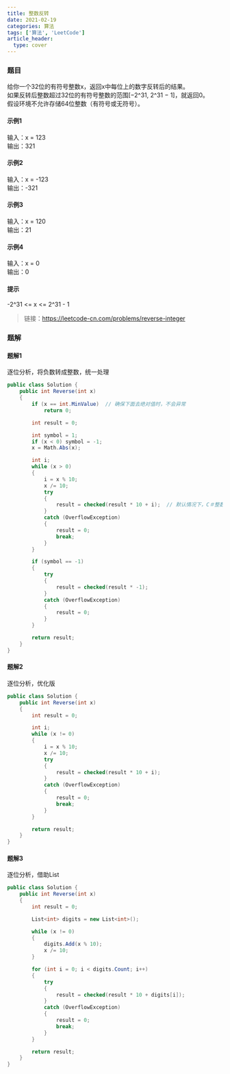 ```yaml
---
title: 整数反转
date: 2021-02-19
categories: 算法
tags: ['算法', 'LeetCode']
article_header:
  type: cover
---
```


### 题目

给你一个32位的有符号整数x，返回x中每位上的数字反转后的结果。  
如果反转后整数超过32位的有符号整数的范围[−2^31, 2^31 − 1]，就返回0。  
假设环境不允许存储64位整数（有符号或无符号）。

#### 示例1

输入：x = 123  
输出：321

#### 示例2

输入：x = -123  
输出：-321

#### 示例3

输入：x = 120  
输出：21

#### 示例4

输入：x = 0  
输出：0

#### 提示

-2^31 <= x <= 2^31 - 1

> 链接：<https://leetcode-cn.com/problems/reverse-integer>

### 题解

#### 题解1

逐位分析，将负数转成整数，统一处理

```csharp
public class Solution {
    public int Reverse(int x)
    {
        if (x == int.MinValue)  // 确保下面去绝对值时，不会异常
            return 0;

        int result = 0;

        int symbol = 1;
        if (x < 0) symbol = -1;
        x = Math.Abs(x);

        int i;
        while (x > 0)
        {
            i = x % 10;
            x /= 10;
            try
            {
                result = checked(result * 10 + i);  // 默认情况下，C＃整数运算不会在溢出时引发异常，这个是为了使其引发异常
            }
            catch (OverflowException)
            {
                result = 0;
                break;
            }
        }

        if (symbol == -1)
        {
            try
            {
                result = checked(result * -1);
            }
            catch (OverflowException)
            {
                result = 0;
            }
        }

        return result;
    }
}
```

#### 题解2

逐位分析，优化版

```csharp
public class Solution {
    public int Reverse(int x)
    {
        int result = 0;

        int i;
        while (x != 0)
        {
            i = x % 10;
            x /= 10;
            try
            {
                result = checked(result * 10 + i);
            }
            catch (OverflowException)
            {
                result = 0;
                break;
            }
        }

        return result;
    }
}
```

#### 题解3

逐位分析，借助List

```csharp
public class Solution {
    public int Reverse(int x)
    {
        int result = 0;

        List<int> digits = new List<int>();

        while (x != 0)
        {
            digits.Add(x % 10);
            x /= 10;
        }

        for (int i = 0; i < digits.Count; i++)
        {
            try
            {
                result = checked(result * 10 + digits[i]);
            }
            catch (OverflowException)
            {
                result = 0;
                break;
            }
        }

        return result;
    }
}
```
